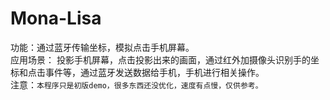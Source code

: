 # Mona-Lisa
功能：通过蓝牙传输坐标，模拟点击手机屏幕。<br>
应用场景： 投影手机屏幕，点击投影出来的画面，通过红外加摄像头识别手的坐标和点击事件等，通过蓝牙发送数据给手机，手机进行相关操作。<br>
注意：`本程序只是初版demo，很多东西还没优化，速度有点慢，仅供参考。`


